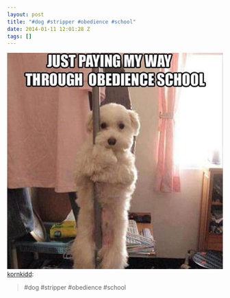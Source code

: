 ```yaml
---
layout: post
title: "#dog #stripper #obedience #school"
date: 2014-01-11 12:01:28 Z
tags: []
---
```

![](/media/2014/01/72967363787.jpg)
[kornkidd](http://kornkidd.tumblr.com/post/72473224692/dog-stripper-obedience-school):

> #dog #stripper #obedience #school
